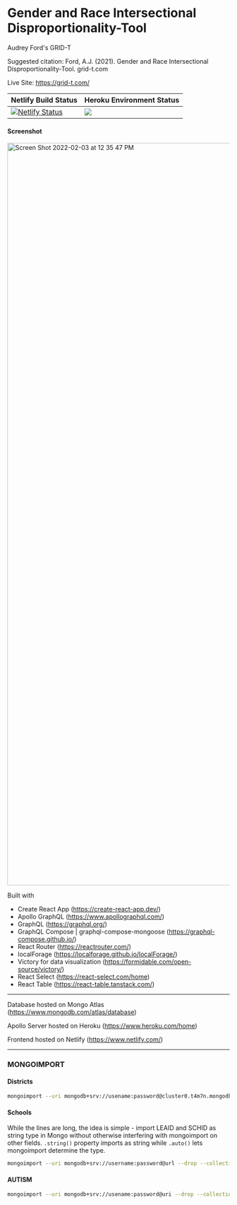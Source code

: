 # Gender and Race Intersectional Disproportionality-Tool

Audrey Ford's GRID-T

Suggested citation: Ford, A.J. (2021). Gender and Race Intersectional Disproportionality-Tool. grid-t.com

Live Site: https://grid-t.com/

| Netlify Build Status  | Heroku Environment Status |
| ------------- | ------------- |
| [![Netlify Status](https://api.netlify.com/api/v1/badges/e86b99c3-8e6c-4886-b30d-c427cd968e51/deploy-status)](https://app.netlify.com/sites/priceless-wilson-fee0d4/deploys)  | ![](https://heroku-status-badges.herokuapp.com/gridt-apollo)  |

#### Screenshot

<img width="1680" alt="Screen Shot 2022-02-03 at 12 35 47 PM" src="https://user-images.githubusercontent.com/6540117/152431599-ae904630-00c5-475d-b47c-d94079d55973.png">

Built with
- Create React App (https://create-react-app.dev/)
- Apollo GraphQL (https://www.apollographql.com/)
- GraphQL (https://graphql.org/)
- GraphQL Compose | graphql-compose-mongoose (https://graphql-compose.github.io/)
- React Router (https://reactrouter.com/)
- localForage (https://localforage.github.io/localForage/)
- Victory for data visualization (https://formidable.com/open-source/victory/)
- React Select (https://react-select.com/home)
- React Table (https://react-table.tanstack.com/)

----

Database hosted on Mongo Atlas (https://www.mongodb.com/atlas/database)

Apollo Server hosted on Heroku (https://www.heroku.com/home)

Frontend hosted on Netlify (https://www.netlify.com/)

----

### MONGOIMPORT

#### Districts
```bash
mongoimport --uri mongodb+srv://usename:password@cluster0.t4m7n.mongodb.net/gridt --drop --collection districts --type csv --file ~/dev/gridt/server/db/seedData/districts.csv --columnsHaveTypes --fields="LEA_STATE.string()","LEA_STATE_NAME.string()","LEAID.string()","LEA_NAME.string()","LEA_ADDRESS.string()","LEA_CITY.string()","LEA_ZIP.string()","CJJ.string()","LEA_ENR.auto()","LEA_ENR_NONLEAFAC.auto()","LEA_SCHOOLS.auto()"
```

#### Schools

While the lines are long, the idea is simple - import LEAID and SCHID as string type in Mongo without otherwise interfering with  mongoimport on other fields. `.string()` property imports as string while `.auto()` lets mongoimport determine the type.

```bash
mongoimport --uri mongodb+srv://username:password@url --drop --collection schools --type csv --file ~/dev/gridt/server/db/seedData/schools_3.csv --columnsHaveTypes --fields="LEA_STATE.string()","LEA_STATE_NAME.string()","LEAID.string()","LEA_NAME.string()","SCHID.string()","SCH_NAME.string()","COMBOKEY.string()","SCH_IDEAENR_HI_M.auto()","SCH_ENR_HI_M.auto()","RI_HI_M.auto()","TOT_IDEA_W/O_HI_M.auto()","TOT_ENR_W/O_HI_M.auto()","RI_W/O_HI_M.auto()","RR_HI_M_POP.auto()","RR_HI_M_WH_M.auto()","SCH_IDEAENR_HI_F.auto()","SCH_ENR_HI_F.auto()","RI_HI_F.auto()","TOT_IDEA_W/O_HI_F.auto()","TOT_ENR_W/O_HI_F.auto()","RI_W/O_HI_F.auto()","RR_HI_F_POP.auto()","RR_HI_F_WH_F.auto()","SCH_IDEAENR_AM_M.auto()","SCH_ENR_AM_M.auto()","RI_AM_M.auto()","TOT_IDEA_W/O_AM_M.auto()","TOT_ENR_W/O_AM_M.auto()","RI_W/O_AM_M.auto()","RR_AM_M_POP.auto()","RR_AM_M_WH_M.auto()","SCH_IDEAENR_AM_F.auto()","SCH_ENR_AM_F.auto()","RI_AM_F.auto()","TOT_IDEA_W/O_AM_F.auto()","TOT_ENR_W/O_AM_F.auto()","RI_W/O_AM_F.auto()","RR_AM_F_POP.auto()","RR_AM_F_WH_F.auto()","SCH_IDEAENR_AS_M.auto()","SCH_ENR_AS_M.auto()","RI_AS_M.auto()","TOT_IDEA_W/O_AS_M.auto()","TOT_ENR_W/O_AS_M.auto()","RI_W/O_AS_M.auto()","RR_AS_M_POP.auto()","RR_AS_M_WH_M.auto()","SCH_IDEAENR_AS_F.auto()","SCH_ENR_AS_F.auto()","RI_AS_F.auto()","TOT_IDEA_W/O_AS_F.auto()","TOT_ENR_W/O_AS_F.auto()","RI_W/O_AS_F.auto()","RR_AS_F_POP.auto()","RR_AS_F_WH_F.auto()","SCH_IDEAENR_HP_M.auto()","SCH_ENR_HP_M.auto()","RI_HP_M.auto()","TOT_IDEA_W/O_HP_M.auto()","TOT_ENR_W/O_HP_M.auto()","RI_W/O_HP_M.auto()","RR_HP_M_POP.auto()","RR_HP_M_WH_M.auto()","SCH_IDEAENR_HP_F.auto()","SCH_ENR_HP_F.auto()","RI_HP_F.auto()","TOT_IDEA_W/O_HP_F.auto()","TOT_ENR_W/O_HP_F.auto()","RI_W/O_HP_F.auto()","RR_HP_F_POP.auto()","RR_HP_F_WH_F.auto()","SCH_IDEAENR_BL_M.auto()","SCH_ENR_BL_M.auto()","RI_BL_M.auto()","TOT_IDEA_W/O_BL_M.auto()","TOT_ENR_W/O_BL_M.auto()","RI_W/O_BL_M.auto()","RR_BL_M_POP.auto()","RR_BL_M_WH_M.auto()","SCH_IDEAENR_BL_F.auto()","SCH_ENR_BL_F.auto()","RI_BL_F.auto()","TOT_IDEA_W/O_BL_F.auto()","TOT_ENR_W/O_BL_F.auto()","RI_W/O_BL_F.auto()","RR_BL_F_POP.auto()","RR_BL_F_WH_F.auto()","SCH_IDEAENR_TR_M.auto()","SCH_ENR_TR_M.auto()","RI_TR_M.auto()","TOT_IDEA_W/O_TR_M.auto()","TOT_ENR_W/O_TR_M.auto()","RI_W/O_TR_M.auto()","RR_TR_M_POP.auto()","RR_TR_M_WH_M.auto()","SCH_IDEAENR_TR_F.auto()","SCH_ENR_TR_F.auto()","RI_TR_F.auto()","TOT_IDEA_W/O_TR_F.auto()","TOT_ENR_W/O_TR_F.auto()","RI_W/O_TR_F.auto()","RR_TR_F_POP.auto()","RR_TR_F_WH_F.auto()","SCH_IDEAENR_WH_M.auto()","SCH_ENR_WH_M.auto()","TOT_IDEA_W/O_WH_M.auto()","TOT_ENR_W/O_WH_M.auto()","RI_W/O_WH_M.auto()","RR_WH_M_POP.auto()","RI_WH_M.auto()","RR_WH_M_WH_M.auto()","SCH_IDEAENR_WH_F.auto()","SCH_ENR_WH_F.auto()","TOT_IDEA_W/O_WH_F.auto()","TOT_ENR_W/O_WH_F.auto()","RI_W/O_WH_F.auto()","RR_WH_F_POP.auto()","RI_WH_F.auto()","RR_WH_F_WH_F.auto()","TOT_IDEAENR_M.auto()","TOT_IDEAENR_F.auto()","TOT_IDEA_ENR.auto()","TOT_ENR_M.auto()","TOT_ENR_F.auto()","TOT_ENR.auto()","SCH_IDEA_WH_TOT.auto()","SCH_ENR_WH_TOT.auto()","RI_WH-TOT.auto()","TOT_IDEA_W/O_WH_TOT.auto()","TOT_ENR_W/O_WH_TOT.auto()","RI_W/O_WH_TOT.auto()","RR_WH_TOT_POP.auto()","RR_WH_TOT_WH_TOT.auto()","RR_HI_M_WH_TOT.auto()","RR_HI_F_WH_TOT.auto()","RR_AM_M_WH_TOT.auto()","RR_AM_F_WH_TOT.auto()","RR_AS_M_WH_TOT.auto()","RR_AS_F_WH_TOT.auto()","RR_HP_M_WH_TOT.auto()","RR_HP_F_WH_TOT.auto()","RR_BL_M_WH_TOT.auto()","RR_BL_F_WH_TOT.auto()","RR_TR_M_WH_TOT.auto()","RR_TR_F_WH_TOT.auto()"
```

#### AUTISM

```bash
mongoimport --uri mongodb+srv://usename:password@uri --drop --collection autism --type csv --file ~/dev/gridt/server/db/seedData/autism.csv --columnsHaveTypes --fields="LEA_STATE.string()","LEA_STATE_NAME.string()","NCESLEAID.string()","LEA_NAME.string()","SCHID.string()","SCHOOL_NAME.string()","COMBOKEY.string()","JJ.auto()","DISABILITY_CATEGORY.auto()","AM_M_7.auto()","AS_M_7.auto()","BL_M_7.auto()","HI_M_7.auto()","MU_M_7.auto()","PI_M_7.auto()","WH_M_7.auto()","AM_F_7.auto()","AS_F_7.auto()","BL_F_7.auto()","HI_F_7.auto()","MU_F_7.auto()","PI_F_7.auto()","WH_F_7.auto()","TOTAL_STUDENTS_REPORTED.auto()","SCH_AUT_ENR_HI_M.auto()","SCH_ENR_HI_M.auto()","RI_HI_M_AUT.auto()","TOT_AUT_W/O_HI_M.auto()","TOT_ENR_W/O_HI_M.auto()","RI_W/O_HI_M_AUT.auto()","RR_HI_M_POP_AUT.auto()","RI_WH_M_AUT_1.auto()","RR_HI_M_WH_M_AUT.auto()","SCH_AUT_ENR_HI_F.auto()","SCH_ENR_HI_F.auto()","RI_HI_F_AUT.auto()","TOT_AUT_W/O_HI_F.auto()","TOT_ENR_W/O_HI_F.auto()","RI_W/O_HI_F.auto()","RR_HI_F_POP_AUT.auto()","RI_WH_F_AUT_2.auto()","RR_HI_F_WH_F_AUT.auto()","SCH_AUT_ENR_AM_M.auto()","SCH_ENR_AM_M.auto()","RI_AM_M_AUT.auto()","TOT_AUT_W/O_AM_M.auto()","TOT_ENR_W/O_AM_M.auto()","RI_W/O_AM_M.auto()","RR_AM_M_POP_AUT.auto()","RI_WH_M_AUT_3.auto()","RR_AM_M_WH_M_AUT.auto()","SCH_AUT_ENR_AM_F.auto()","SCH_ENR_AM_F.auto()","RI_AM_F_AUT.auto()","TOT_AUT_W/O_AM_F.auto()","TOT_ENR_W/O_AM_F.auto()","RI_W/O_AM_F_AUT.auto()","RR_AM_F_POP_AUT.auto()","RI_WH_F_AUT_4.auto()","RR_AM_F_WH_F_AUT.auto()","SCH_AUT_ENR_AS_M.auto()","SCH_ENR_AS_M.auto()","RI_AS_M_AUT.auto()","TOT_AUT_W/O_AS_M.auto()","TOT_ENR_W/O_AS_M.auto()","RI_W/O_AS_M_AUT.auto()","RR_AS_M_POP_AUT.auto()","RI_WH_M_AUT_5.auto()","RR_AS_M_WH_M_AUT.auto()","SCH_AUT_ENR_AS_F.auto()","SCH_ENR_AS_F.auto()","RI_AS_F_AUT.auto()","TOT_AUT_W/O_AS_F.auto()","TOT_ENR_W/O_AS_F.auto()","RI_W/O_AS_F_AUT.auto()","RR_AS_F_POP_AUT.auto()","RI_WH_F_AUT_6.auto()","RR_AS_F_WH_F_AUT.auto()","SCH_AUT_ENR_HP_M.auto()","SCH_ENR_HP_M.auto()","RI_HP_M_AUT.auto()","TOT_AUT_W/O_HP_M.auto()","TOT_ENR_W/O_HP_M.auto()","RI_W/O_HP_M_AUT.auto()","RR_HP_M_POP_AUT.auto()","RI_WH_M_AUT_7.auto()","RR_HP_M_WH_M_AUT.auto()","SCH_AUT_ENR_HP_F.auto()","SCH_ENR_HP_F.auto()","RI_HP_F_AUT.auto()","TOT_AUT_W/O_HP_F.auto()","TOT_ENR_W/O_HP_F.auto()","RI_W/O_HP_F.auto()","RR_HP_F_POP_AUT.auto()","RI_WH_F_AUT_8.auto()","RR_HP_F_WH_F.auto()","SCH_AUT_ENR_BL_M.auto()","SCH_ENR_BL_M.auto()","RI_BL_M_AUT.auto()","TOT_AUT_W/O_BL_M.auto()","TOT_ENR_W/O_BL_M.auto()","RI_W/O_BL_M.auto()","RR_BL_MPOP_AUT.auto()","RI_WH_M_AUT_9.auto()","RR_BL_M_WH_M_AUT.auto()","SCH_AUT_ENR_BL_F.auto()","SCH_ENR_BL_F.auto()","RI_BL_F_AUT.auto()","TOT_AUT_W/O_BL_F.auto()","TOT_ENR_W/O_BL_F.auto()","RI_W/O_BL_F.auto()","RR_BL_F_POP_AUT.auto()","RI_WH_F_AUT_10.auto()","RR_BL_F_WH_F_AUT.auto()","SCH_AUT_ENR_TR_M.auto()","SCH_ENR_TR_M.auto()","RI_TR_M_AUT.auto()","TOT_AUT_W/O_TR_M.auto()","TOT_ENR_W/O_TR_M.auto()","RI_W/O_TR_M.auto()","RR_TR_M_POP_AUT.auto()","RI_WH_M_AUT_11.auto()","RR_TR_M_WH_M_AUT.auto()","SCH_AUT_ENR_TR_F.auto()","SCH_ENR_TR_F.auto()","RI_TR_F_AUT.auto()","TOT_AUT_W/O_TR_F.auto()","TOT_ENR_W/O_TR_F.auto()","RI_W/O_TR_F.auto()","RR_TR_F_POP_AUT.auto()","RI_WH_F_AUT_12.auto()","RR_TR_F_WH_F_AUT.auto()","SCH_AUT_ENR_WH_M.auto()","SCH_ENR_WH_M.auto()","RI_WH_M_AUT_13.auto()","TOT_AUT_W/O_WH_M.auto()","TOT_ENR_W/O_WH_M.auto()","RI_W/O_WH_M.auto()","RR_WH_M_POP_AUT.auto()","SCH_AUT_ENR_WH_F.auto()","SCH_ENR_WH_F.auto()","RI_WH_F_AUT_14.auto()","TOT_AUT_W/O_WH_F.auto()","TOT_ENR_W/O_WH_F.auto()","RI_W/O_WH_F.auto()","RR_WH_F_POP_AUT.auto()"
```
